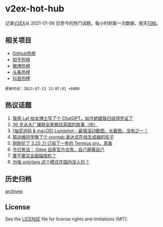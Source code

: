 # v2ex-hot-hub

 记录[V2EX](https://www.v2ex.com/)从 2021-01-06 日至今的热门话题。每小时抓取一次数据，按天[归档](archives)。
 
 ## 相关项目

- [GitHub热榜](https://github.com/snaildev/github-hot-hub)
- [知乎热榜](https://github.com/snaildev/zhihu-hot-hub)
- [微博热榜](https://github.com/snaildev/weibo-hot-hub)
- [头条热榜](https://github.com/snaildev/toutiao-hot-hub)
- [抖音热榜](https://github.com/snaildev/douyin-hot-hub)


 `更新时间：2023-07-13 13:07:01 +0800`

## 热议话题

1. [我用 Laf 给女博士写了个 ChatGPT，如今她跟我已经领完证了](https://www.v2ex.com/t/956180)
1. [30 岁从大厂裸辞全家搬往英国的故事（中）](https://www.v2ex.com/t/956323)
1. [[抽奖送码 & macOS] Longshot - 最强滚动截图、长截图，没有之一！](https://www.v2ex.com/t/956351)
1. [帮运维同学撸了个 crontab 表达式在线生成器的轮子](https://www.v2ex.com/t/956178)
1. [刚刚花了 3.25 刀 订阅了一年的 Termius pro，真香](https://www.v2ex.com/t/956238)
1. [今日笑话： Gitee 自家官方仓库，自己屏蔽自己](https://www.v2ex.com/t/956169)
1. [要不要买全画幅相机？](https://www.v2ex.com/t/956304)
1. [为啥 onlyfans 这个模式在国内没人抄？](https://www.v2ex.com/t/956314)

## 历史归档

[archives](archives)

## License

See the [LICENSE](LICENSE) file for license rights and limitations (MIT).
